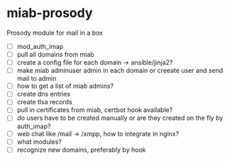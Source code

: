 # miab-prosody
Prosody module for mail in a box

- [ ] mod_auth_imap
- [ ] pull all domains from miab
- [ ] create a config file for each domain -> ansible/jinja2?
- [ ] make miab adminuser admin in each domain or creeate user and send mail to admin
- [ ] how to get a list of miab admins?
- [ ] create dns entries
- [ ] create tlsa records
- [ ] pull in certificates from miab, certbot hook available?
- [ ] do users have to be created manually or are they created on the fly by auth_imap?
- [ ] web chat like /mail -> /xmpp, how to integrate in nginx? 
- [ ] what modules?
- [ ] recognize new domains, preferably by hook

